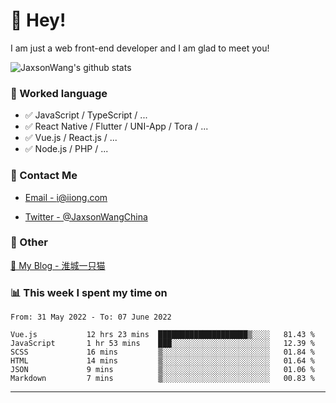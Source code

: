# 👋 Hey!

I am just a web front-end developer and I am glad to meet you!

![JaxsonWang's github stats](https://github-readme-stats.vercel.app/api?username=JaxsonWang&&show_icons=true&&title_color=1abc9c&&icon_color=1abc9c)


### 📝 Worked language

- ✅ JavaScript / TypeScript / ...
- ✅ React Native / Flutter / UNI-App / Tora / ...
- ✅ Vue.js / React.js / ...
- ✅ Node.js / PHP / ...

### 📮 Contact Me

- [Email - i@iiong.com](mailto:i@iiong.com)

- [Twitter - @JaxsonWangChina](https://twitter.com/JaxsonWangChina)

### 🤪 Other

[📌 My Blog - 淮城一只猫](https://iiong.com)

### 📊 This week I spent my time on

<!--START_SECTION:waka-->

```text
From: 31 May 2022 - To: 07 June 2022

Vue.js           12 hrs 23 mins  ████████████████████▒░░░░   81.43 %
JavaScript       1 hr 53 mins    ███░░░░░░░░░░░░░░░░░░░░░░   12.39 %
SCSS             16 mins         ▒░░░░░░░░░░░░░░░░░░░░░░░░   01.84 %
HTML             14 mins         ▒░░░░░░░░░░░░░░░░░░░░░░░░   01.64 %
JSON             9 mins          ▒░░░░░░░░░░░░░░░░░░░░░░░░   01.06 %
Markdown         7 mins          ▒░░░░░░░░░░░░░░░░░░░░░░░░   00.83 %
```

<!--END_SECTION:waka-->

---
